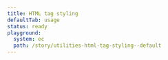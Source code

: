 ```yaml
---
title: HTML tag styling
defaultTab: usage
status: ready
playground:
  system: ec
  path: /story/utilities-html-tag-styling--default
---
```

